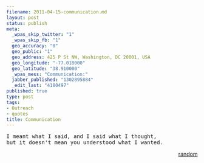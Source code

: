 ```yaml
--- 
filename: 2011-04-15-communication.md
layout: post
status: publish
meta: 
  _wpas_skip_twitter: "1"
  _wpas_skip_fb: "1"
  geo_accuracy: "0"
  geo_public: "1"
  geo_address: 425 P St NW, Washington, DC 20001, USA
  geo_longitude: "-77.018000"
  geo_latitude: "38.910000"
  _wpas_mess: "Communication:"
  jabber_published: "1302895884"
  _edit_last: "4180497"
published: true
type: post
tags: 
- Outreach
- quotes
title: Communication
---
```

<pre>I meant what I said, and I said what I thought, 
but it doesn't mean you understood what I wanted.</pre>
<p style="text-align:right;"><a href="http://twitter.com/#!/brunosan/status/58321141776924672">random</a></p>
